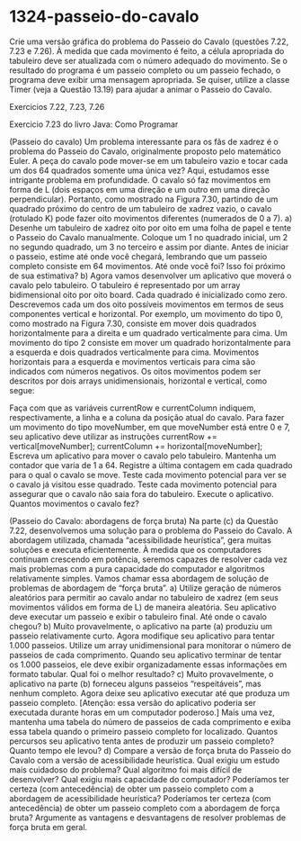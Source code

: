 # 1324-passeio-do-cavalo
 Crie uma versão gráfica do problema do Passeio do Cavalo (questões 7.22, 7.23 e 7.26). À medida que cada movimento é feito, a célula apropriada do tabuleiro deve ser atualizada com o número adequado do movimento. Se o resultado do programa é um passeio completo ou um passeio fechado, o programa deve exibir uma mensagem apropriada. Se quiser, utilize a classe Timer (veja a Questão 13.19) para ajudar a animar o Passeio do Cavalo.

Exercicios 7.22, 7.23, 7.26

Exercicio 7.23 do livro Java: Como Programar

(Passeio do cavalo) Um problema interessante para os fãs de xadrez é o problema do Passeio do Cavalo, originalmente proposto pelo matemático Euler. A peça do cavalo pode mover-se em um tabuleiro vazio e tocar cada um dos 64 quadrados somente uma única vez? Aqui, estudamos esse intrigante problema em profundidade. O cavalo só faz movimentos em forma de L (dois espaços em uma direção e um outro em uma direção perpendicular). Portanto, como mostrado na Figura 7.30, partindo de um quadrado próximo do centro de um tabuleiro de xadrez vazio, o cavalo (rotulado K) pode fazer oito movimentos diferentes (numerados de 0 a 7). a) Desenhe um tabuleiro de xadrez oito por oito em uma folha de papel e tente o Passeio do Cavalo manualmente. Coloque um 1 no quadrado inicial, um 2 no segundo quadrado, um 3 no terceiro e assim por diante. Antes de iniciar o passeio, estime até onde você chegará, lembrando que um passeio completo consiste em 64 movimentos. Até onde você foi? Isso foi próximo de sua estimativa? b) Agora vamos desenvolver um aplicativo que moverá o cavalo pelo tabuleiro. O tabuleiro é representado por um array bidimensional oito por oito board. Cada quadrado é inicializado como zero. Descrevemos cada um dos oito possíveis movimentos em termos de seus componentes vertical e horizontal. Por exemplo, um movimento do tipo 0, como mostrado na Figura 7.30, consiste em mover dois quadrados horizontalmente para a direita e um quadrado verticalmente para cima. Um movimento do tipo 2 consiste em mover um quadrado horizontalmente para a esquerda e dois quadrados verticalmente para cima. Movimentos horizontais para a esquerda e movimentos verticais para cima são indicados com números negativos. Os oitos movimentos podem ser descritos por dois arrays unidimensionais, horizontal e vertical, como segue:

Faça com que as variáveis currentRow e currentColumn indiquem, respectivamente, a linha e a coluna da posição atual do cavalo. Para fazer um movimento do tipo moveNumber, em que moveNumber está entre 0 e 7, seu aplicativo deve utilizar as instruções currentRow += vertical[moveNumber]; currentColumn += horizontal[moveNumber]; Escreva um aplicativo para mover o cavalo pelo tabuleiro. Mantenha um contador que varia de 1 a 64. Registre a última contagem em cada quadrado para o qual o cavalo se move. Teste cada movimento potencial para ver se o cavalo já visitou esse quadrado. Teste cada movimento potencial para assegurar que o cavalo não saia fora do tabuleiro. Execute o aplicativo. Quantos movimentos o cavalo fez?

(Passeio do Cavalo: abordagens de força bruta) Na parte (c) da Questão 7.22, desenvolvemos uma solução para o problema do Passeio do Cavalo. A abordagem utilizada, chamada “acessibilidade heurística”, gera muitas soluções e executa eficientemente. À medida que os computadores continuam crescendo em potência, seremos capazes de resolver cada vez mais problemas com a pura capacidade do computador e algoritmos relativamente simples. Vamos chamar essa abordagem de solução de problemas de abordagem de “força bruta”. a) Utilize geração de números aleatórios para permitir ao cavalo andar no tabuleiro de xadrez (em seus movimentos válidos em forma de L) de maneira aleatória. Seu aplicativo deve executar um passeio e exibir o tabuleiro final. Até onde o cavalo chegou? b) Muito provavelmente, o aplicativo na parte (a) produziu um passeio relativamente curto. Agora modifique seu aplicativo para tentar 1.000 passeios. Utilize um array unidimensional para monitorar o número de passeios de cada comprimento. Quando seu aplicativo terminar de tentar os 1.000 passeios, ele deve exibir organizadamente essas informações em formato tabular. Qual foi o melhor resultado? c) Muito provavelmente, o aplicativo na parte (b) forneceu alguns passeios “respeitáveis”, mas nenhum completo. Agora deixe seu aplicativo executar até que produza um passeio completo. [Atenção: essa versão do aplicativo poderia ser executada durante horas em um computador poderoso.] Mais uma vez, mantenha uma tabela do número de passeios de cada comprimento e exiba essa tabela quando o primeiro passeio completo for localizado. Quantos percursos seu aplicativo tenta antes de produzir um passeio completo? Quanto tempo ele levou? d) Compare a versão de força bruta do Passeio do Cavalo com a versão de acessibilidade heurística. Qual exigiu um estudo mais cuidadoso do problema? Qual algoritmo foi mais difícil de desenvolver? Qual exigiu mais capacidade do computador? Poderíamos ter certeza (com antecedência) de obter um passeio completo com a abordagem de acessibilidade heurística? Poderíamos ter certeza (com antecedência) de obter um passeio completo com a abordagem de força bruta? Argumente as vantagens e desvantagens de resolver problemas de força bruta em geral.

